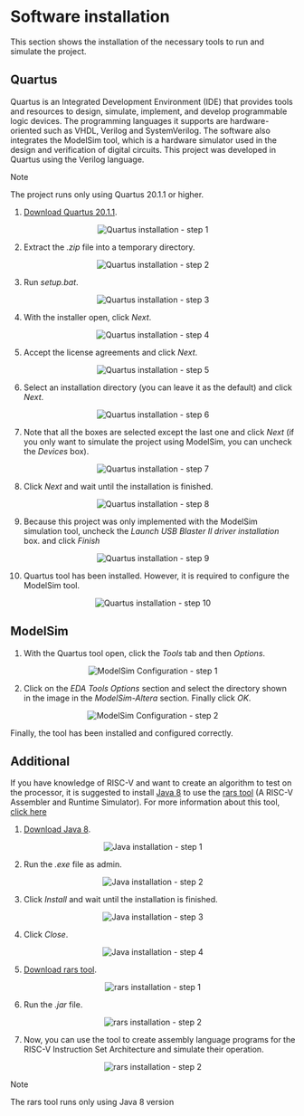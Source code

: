 # Software installation

This section shows the installation of the necessary tools to run and simulate the project.

## Quartus
Quartus is an Integrated Development Environment (IDE) that provides tools and resources to design, simulate, implement, and develop programmable logic devices. The programming languages it supports are hardware-oriented such as VHDL, Verilog and SystemVerilog. The software also integrates the ModelSim tool, which is a hardware simulator used in the design and verification of digital circuits. This project was developed in Quartus using the Verilog language.

>[!NOTE]
>
>The project runs only using Quartus 20.1.1 or higher.

1. [Download Quartus 20.1.1](https://www.intel.com/content/www/us/en/software-kit/660907/intel-quartus-prime-lite-edition-design-software-version-20-1-1-for-windows.html).

<p align="center">
  <img src="/assets/images/quartusInstallation1.png" alt="Quartus installation - step 1" title="Quartus installation - step 1">
</p>

2. Extract the *.zip* file into a temporary directory.

<p align="center">
  <img src="/assets/images/quartusInstallation2.png" alt="Quartus installation - step 2" title="Quartus installation - step 2">
</p>

3. Run *setup.bat*.

<p align="center">
  <img src="/assets/images/quartusInstallation3.png" alt="Quartus installation - step 3" title="Quartus installation - step 3">
</p>

4. With the installer open, click *Next*.

<p align="center">
  <img src="/assets/images/quartusInstallation4.png" alt="Quartus installation - step 4" title="Quartus installation - step 4">
</p>

5. Accept the license agreements and click *Next*.

<p align="center">
  <img src="/assets/images/quartusInstallation5.png" alt="Quartus installation - step 5" title="Quartus installation - step 5">
</p>

6. Select an installation directory (you can leave it as the default) and click *Next*.

<p align="center">
  <img src="/assets/images/quartusInstallation6.png" alt="Quartus installation - step 6" title="Quartus installation - step 6">
</p>

7. Note that all the boxes are selected except the last one and click *Next* (if you only want to simulate the project using ModelSim, you can uncheck the *Devices* box).

<p align="center">
  <img src="/assets/images/quartusInstallation7.png" alt="Quartus installation - step 7" title="Quartus installation - step 7">
</p>

8. Click *Next* and wait until the installation is finished.

<p align="center">
  <img src="/assets/images/quartusInstallation8.png" alt="Quartus installation - step 8" title="Quartus installation - step 8">
</p>

9. Because this project was only implemented with the ModelSim simulation tool, uncheck the *Launch USB Blaster II driver installation* box. and click *Finish*

<p align="center">
  <img src="/assets/images/quartusInstallation9.png" alt="Quartus installation - step 9" title="Quartus installation - step 9">
</p>

10. Quartus tool has been installed. However, it is required to configure the ModelSim tool.

<p align="center">
  <img src="/assets/images/quartusInstallation10.png" alt="Quartus installation - step 10" title="Quartus installation - step 10">
</p>

## ModelSim

1. With the Quartus tool open, click the *Tools* tab and then *Options*.

<p align="center">
  <img src="/assets/images/modelsimConfiguration1.png" alt="ModelSim Configuration - step 1" title="ModelSim Configuration - step 1">
</p>

2. Click on the *EDA Tools Options* section and select the directory shown in the image in the *ModelSim-Altera* section. Finally click *OK*.

<p align="center">
  <img src="/assets/images/modelsimConfiguration2.png" alt="ModelSim Configuration - step 2" title="ModelSim Configuration - step 2">
</p>

Finally, the tool has been installed and configured correctly.

## Additional

If you have knowledge of RISC-V and want to create an algorithm to test on the processor, it is suggested to install [Java 8](https://www.java.com/es/download/ie_manual.jsp) to use the [rars tool](https://github.com/TheThirdOne/rars/releases/tag/v1.6) (A RISC-V Assembler and Runtime Simulator). For more information about this tool, [click here](https://github.com/TheThirdOne/rars)

1. [Download Java 8](https://www.java.com/es/download/ie_manual.jsp).

<p align="center">
  <img src="/assets/images/javaInstallation1.png" alt="Java installation - step 1" title="Java installation - step 1">
</p>

2. Run the *.exe* file as admin.

<p align="center">
  <img src="/assets/images/javaInstallation2.png" alt="Java installation - step 2" title="Java installation - step 2">
</p>

3. Click *Install* and wait until the installation is finished.

<p align="center">
  <img src="/assets/images/javaInstallation3.png" alt="Java installation - step 3" title="Java installation - step 3">
</p>

4. Click *Close*.

<p align="center">
  <img src="/assets/images/javaInstallation4.png" alt="Java installation - step 4" title="Java installation - step 4">
</p>

5. [Download rars tool](https://github.com/TheThirdOne/rars/releases/tag/v1.6).

<p align="center">
  <img src="/assets/images/rarsInstallation1.png" alt="rars installation - step 1" title="rars installation - step 1">
</p>

6. Run the *.jar* file.

<p align="center">
  <img src="/assets/images/rarsInstallation2.png" alt="rars installation - step 2" title="rars installation - step 2">
</p>

7. Now, you can use the tool to create assembly language programs for the RISC-V Instruction Set Architecture and simulate their operation.

<p align="center">
  <img src="/assets/images/rarsInstallation3.png" alt="rars installation - step 2" title="rars installation - step 3">
</p>

>[!NOTE]
>
>The rars tool runs only using Java 8 version

